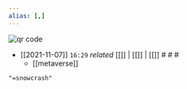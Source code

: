 ```yaml
---
alias: [,]
---
```

<img src='https://chart.googleapis.com/chart?cht=qr&chl=https%3A%2F%2Ft.me%2Freader_paradise%2F1106&chs=180x180&choe=UTF-8&chld=L|2' alt='qr code'><a href='https://www.qr-code-generator.com' border='0' style='cursor:default'  rel='nofollow'></a>

- [[2021-11-07]]  `16:29` _related_ [[]] | [[]] | [[]] # # #
	- [[metaverse]]
```query 2022-02-15 15:07
"=snowcrash"
```